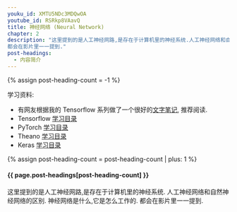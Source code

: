 ```yaml
---
youku_id: XMTU5NDc3MDQwOA
youtube_id: RSRkp8VAavQ
title: 神经网络 (Neural Network)
chapter: 2
description: "这里提到的是人工神经网路,是存在于计算机里的神经系统.人工神经网络和自然神经网络的区别. 神经网络是什么,它是怎么工作的.
都会在影片里一一提到."
post-headings:
  - 内容简介
---
```

{% assign post-heading-count = -1 %}

学习资料:
  * 有网友根据我的 Tensorflow 系列做了一个很好的[文字笔记](http://www.jianshu.com/p/e112012a4b2d), 推荐阅读.
  * Tensorflow [学习目录](/tutorials/machine-learning/tensorflow/)
  * PyTorch [学习目录](/tutorials/machine-learning/torch/)
  * Theano [学习目录](/tutorials/machine-learning/theano/)
  * Keras [学习目录](/tutorials/machine-learning/keras/)

{% assign post-heading-count = post-heading-count | plus: 1 %}
<h4 class="tut-h4-pad" id="{{ page.post-headings[post-heading-count] }}">{{ page.post-headings[post-heading-count] }}</h4>

这里提到的是人工神经网路,是存在于计算机里的神经系统.
人工神经网络和自然神经网络的区别. 神经网络是什么,它是怎么工作的. 
都会在影片里一一提到.


